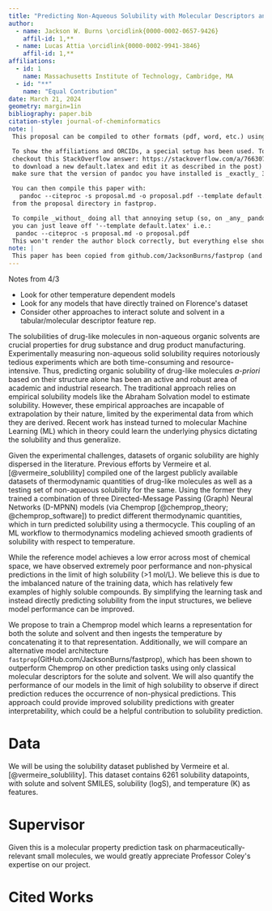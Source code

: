 ```yaml
---
title: "Predicting Non-Aqueous Solubility with Molecular Descriptors and Message Passing Neural Networks"
author: 
  - name: Jackson W. Burns \orcidlink{0000-0002-0657-9426}
    affil-id: 1,**
  - name: Lucas Attia \orcidlink{0000-0002-9941-3846}
    affil-id: 1,**
affiliations:
  - id: 1
    name: Massachusetts Institute of Technology, Cambridge, MA
  - id: "**"
    name: "Equal Contribution"
date: March 21, 2024
geometry: margin=1in
bibliography: paper.bib
citation-style: journal-of-cheminformatics
note: |
 This proposal can be compiled to other formats (pdf, word, etc.) using pandoc.

 To show the affiliations and ORCIDs, a special setup has been used. To recreate it locally,
 checkout this StackOverflow answer: https://stackoverflow.com/a/76630771 (this will require you
 to download a new default.latex and edit it as described in the post) _or_
 make sure that the version of pandoc you have installed is _exactly_ 3.1.6

 You can then compile this paper with:
   pandoc --citeproc -s proposal.md -o proposal.pdf --template default.latex
 from the proposal directory in fastprop.

 To compile _without_ doing all that annoying setup (so, on _any_ pandoc version),
 you can just leave off '--template default.latex' i.e.:
  pandoc --citeproc -s proposal.md -o proposal.pdf
 This won't render the author block correctly, but everything else should work fine.
note: |
 This paper has been copied from github.com/JacksonBurns/fastprop (and modified).
---
```


Notes from 4/3
- Look for other temperature dependent models
- Look for any models that have directly trained on Florence's dataset
- Consider other approaches to interact solute and solvent in a tabular/molecular descriptor feature rep.
  
The solubilities of drug-like molecules in non-aqueous organic solvents are crucial properties for drug substance and drug product manufacturing.
Experimentally measuring non-aqueous solid solubility requires notoriously tedious experiments which are both time-consuming and resource-intensive.
Thus, predicting organic solubility of drug-like molecules _a-priori_ based on their structure alone has been an active and robust area of academic and industrial research.
The traditional approach relies on empirical solubility models like the Abraham Solvation model to estimate solubility.
However, these empirical approaches are incapable of extrapolation by their nature, limited by the experimental data from which they are derived.
Recent work has instead turned to molecular Machine Learning (ML) which in theory could learn the underlying physics dictating the solubility and thus generalize.

Given the experimental challenges, datasets of organic solubility are highly dispersed in the literature.
Previous efforts by Vermeire et al. [@vermeire_solublility] compiled one of the largest publicly available datasets of thermodynamic quantities of drug-like molecules as well as a testing set of non-aqueous solubility for the same.
Using the former they trained a combination of three Directed-Message Passing (Graph) Neural Networks (D-MPNN) models (via Chemprop [@chemprop_theory; @chemprop_software]) to predict different thermodynamic quantities, which in turn predicted solubility using a thermocycle.
This coupling of an ML workflow to thermodynamics modeling achieved smooth gradients of solubility with respect to temperature.

While the reference model achieves a low error across most of chemical space, we have observed extremely poor performance and non-physical predictions in the limit of high solubility (>1 mol/L).
We believe this is due to the imbalanced nature of the training data, which has relatively few examples of highly soluble compounds.
By simplifying the learning task and instead directly predicting solubility from the input structures, we believe model performance can be improved.

We propose to train a Chemprop model which learns a representation for both the solute and solvent and then ingests the temperature by concatenating it to that representation.
Additionally, we will compare an alternative model architecture `fastprop`(GitHub.com/JacksonBurns/fastprop), which has been shown to outperform Chemprop on other prediction tasks using only classical molecular descriptors for the solute and solvent.
We will also quantify the performance of our models in the limit of high solubility to observe if direct prediction reduces the occurrence of non-physical predictions.
This approach could provide improved solubility predictions with greater interpretability, which could be a helpful contribution to solubility prediction.

# Data
We will be using the solubility dataset published by Vermeire et al. [@vermeire_solublility].
This dataset contains 6261 solubility datapoints, with solute and solvent SMILES, solubility (logS), and temperature (K) as features.

# Supervisor 
Given this is a molecular property prediction task on pharmaceutically-relevant small molecules, we would greatly appreciate Professor Coley's expertise on our project.

# Cited Works
